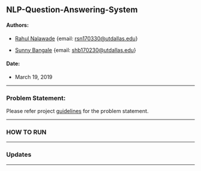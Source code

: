 ## NLP-Question-Answering-System

#### Authors: 

- [Rahul Nalawade](https://github.com/rahul1947) 
  {email: rsn170330@utdallas.edu} 

- [Sunny Bangale](https://github.com/sunnybangale) 
  {email: shb170230@utdallas.edu}

#### Date:
- March 19, 2019
_______________________________________________________________________________

### Problem Statement: 

Please refer project [guidelines](https://github.com/rahul1947/NLP-Question-Answering-System/blob/master/01-Problem-Statement/Project_S19_NLP6320.pdf) for the problem statement.
_______________________________________________________________________________

### HOW TO RUN

_______________________________________________________________________________

### Updates

_______________________________________________________________________________


